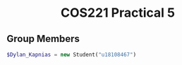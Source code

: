 <div align="center">
    <h1> COS221 Practical 5 </h1>
</div>

## Group Members
```PHP
$Dylan_Kapnias = new Student("u18108467")
```
